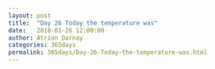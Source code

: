 ```yaml
---
layout: post  
title:  "Day 26 Today the temperature was"  
date:   2018-01-26 12:00:00  
author: Atrion Darnay  
categories: 365days
permalink: 365days/Day-26-Today-the-temperature-was.html  
---
```


